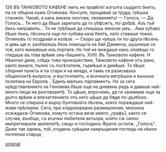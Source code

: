 ﻿126
ВЪ ТАНКОВОТО КАФЕНЕ
пмтъ не правѣте! изгълта сърдито беятъ, па се обърна къмъ Огнянова: Консуле, прощавай за труда, грѣшка станжло. Чакай, а какъ викаха оногова, окованиятъ!
— Голосъ.
— Да. Голосъ... Ти него да бѣше зариталъ да го убфсжгъ, по́-добрѣ. Азъ тъй бихъ направилъ... Ти не трѣбаше да слишашъ женски умъ... Ама хубаво бѣше пъкъ, пѣсеньта още по́-хубава каза беятъ, като ставаше тежко.
Огняновъ го поздрави и излѣзе.
— Скоро ще чуешъ ти по́-друга пѣсень и цевь ще н; разберешъ безъ помощьта на бай Даменча, шушнеше се той, като минуваше изъ портата.
Но той не виждаше какъ зловѣщо го гледаше въ това врѣме онъ-башиятъ.
XVIII.
Въ Танковото кафене. Н
Нѣколко деня, слѣдъ това произшествие, Танковото кафене отъ рано, както винаги, пълно съ посѣтители, гърмѣше и димѣше. То бѣше сборния пунктъ и па стари и на млади, и тамъ се разискваха общинскитѣ въпроси, и въсточпиятъ, и всичката вѫтрѣшна и външна: политика на Европа... Единъ малъкъ парламентъ. Но за сега нрѣдставлението на Геновева бѣше още на дневенъ редъ и даваше най-много пища на разговоритѣ. То щѣше, впрочемъ, да ги занимава още за дълго врѣме и впечатлението отъ него щѣше да бѫде по́-дълбоко. Много се спираха и върху бунтовната пѣсень, която пораждаше най-живи прѣпирни. Сега, при хладнокръвно размишление, мнозина осжждахж Огнянова, комуто остана вече името „графъ1, както се случва, въобще, съ всички любители актьори, който сж силно импрегнирали зрителитѣ; сжщо и господинъ Фратю остапж. „Голосъ“. Даже тая зарянь, той, очуденъ срѣщнм намръщения погледъ на нѣкои почтепни старци,

[original](images/145.jpg)
